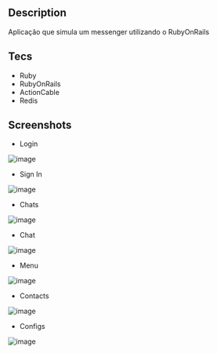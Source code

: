 ## Description
Aplicação que simula um messenger utilizando o RubyOnRails

## Tecs
- Ruby
- RubyOnRails
- ActionCable
- Redis

## Screenshots

- Login

![image](https://user-images.githubusercontent.com/19415372/147492463-32044d4d-6f62-4c83-b802-b7a9466f4d45.png)

- Sign In

![image](https://user-images.githubusercontent.com/19415372/147492575-20270a9f-1e3e-4d79-9d5d-56ee27a0fb01.png)

- Chats

![image](https://user-images.githubusercontent.com/19415372/147492672-62221c43-4734-48a7-a158-fff839e5057c.png)

- Chat

![image](https://user-images.githubusercontent.com/19415372/147492761-06c78a63-0b3a-4fec-aa50-0a8f4a1559d1.png)

- Menu

![image](https://user-images.githubusercontent.com/19415372/147492839-495b11c8-6b98-4d61-aeda-1bdc253e8e1f.png)

- Contacts

![image](https://user-images.githubusercontent.com/19415372/147492855-ba631945-b758-4a85-b38c-4f82c9af0170.png)

- Configs

![image](https://user-images.githubusercontent.com/19415372/147492866-def48c5e-8ddf-4f5c-9dd8-f20511d0da27.png)
